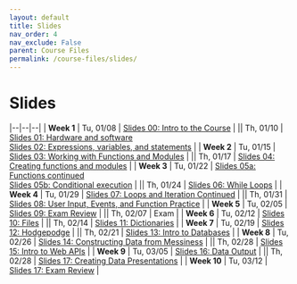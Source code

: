 ```yaml
---
layout: default
title: Slides
nav_order: 4
nav_exclude: False
parent: Course Files
permalink: /course-files/slides/
---
```



<style>

    td:first-child {
        width: 100px;
    }
</style>
# Slides

|--|--|--|
| **Week 1** | Tu, 01/08 | [Slides 00: Intro to the Course](https://docs.google.com/presentation/d/1lFtVbEGrP8PoTZlK-q6SpYLN_B8MDNcN0pBJ_lc7Yd8/edit?usp=sharing) |
|| Th, 01/10 | [Slides 01: Hardware and software](https://docs.google.com/presentation/d/1EGelaCVvS-LME3W5p5KAGBmKWkYaCeWVdEVbUm7G1B0/edit?usp=sharing)<br>[Slides 02: Expressions, variables, and statements](https://docs.google.com/presentation/d/1UJKMJ0hVKI1kEm3392xC3R9DvFPtPo3znLjbIhpHEpk/edit?usp=sharing) |
| **Week 2** | Tu, 01/15 | [Slides 03: Working with Functions and Modules](https://docs.google.com/presentation/d/1pQs_tCuLFnVwm7efloWsNMFFeh8_ElkvnYQirDwBObE/edit?usp=sharing) |
|| Th, 01/17 | [Slides 04: Creating functions and modules](https://docs.google.com/presentation/d/1u5E_YHQH92wIOCa95BIbuLovWd41e8z-xqvuyJecDH0/edit?usp=sharing) |
| **Week 3** | Tu, 01/22 | [Slides 05a: Functions continued](https://docs.google.com/presentation/d/1AlCZ95Lcl4dyHeurjPjTJ4Z7ZaZcAn9Htnh7ZtNWTDk/edit?usp=sharing)<br>[Slides 05b: Conditional execution](https://docs.google.com/presentation/d/11tQqIa_i5_JtPZiyiFy6FjkpK8xLb8bg2sjvs96ua6g/edit?usp=sharing) |
|| Th, 01/24 | [Slides 06: While Loops](https://docs.google.com/presentation/d/1PKXI2ffM5oSGW-qXa-CYyvRhyeelh635cfoElx_kQgU/edit?usp=sharing) |
| **Week 4** | Tu, 01/29 | [Slides 07: Loops and Iteration Continued](https://docs.google.com/presentation/d/1ZNIYGXF8Seo6ORCNmU_Z6umb42aAcZ8hE9WxgRo9i_M/edit?usp=sharing) |
|| Th, 01/31 | [Slides 08: User Input, Events, and Function Practice](https://docs.google.com/presentation/d/1BzO7AAL_wGEV4szcislUbWj6X-Iy82A69bETjixDF3Q/edit?usp=sharing) |
| **Week 5** | Tu, 02/05 | [Slides 09: Exam Review](https://docs.google.com/presentation/d/1eicgDMpHIw6PtGOhbRxn_G42LobEbsTBEADQDCz56Dg/edit?usp=sharing) |
|| Th, 02/07 | Exam |
| **Week 6** | Tu, 02/12 | [Slides 10: Files](https://docs.google.com/presentation/d/1855ZMkB8b4xfOr-C1-z6AUowbk4uURmkAbQr1KZcybI/edit?usp=sharing) |
|| Th, 02/14 | [Slides 11: Dictionaries](https://docs.google.com/presentation/d/1zbopKbv4ewMo1vOXLY3r9MAG83l6x6CFfNSONpvTdXo/edit?usp=sharing) |
| **Week 7** | Tu, 02/19 | [Slides 12: Hodgepodge](https://docs.google.com/presentation/d/1Md468xUci_34QSjEb1Sq0abGmtCYPSN-uMKdFiJxydI/edit?usp=sharing) |
|| Th, 02/21 | [Slides 13: Intro to Databases](https://docs.google.com/presentation/d/1xoGO-Pjkqn6E7WJFfE3KWYbD3ijF9cz3tRKQnA6EdKA/edit?usp=sharing) |
| **Week 8** | Tu, 02/26 | [Slides 14: Constructing Data from Messiness](https://docs.google.com/presentation/d/1bw8j00ZkTtHGTmgu7S82AGYsgzKvy9Twldyslt1MSJs/edit?usp=sharing) |
|| Th, 02/28 | [Slides 15: Intro to Web APIs](https://docs.google.com/presentation/d/10h7tzw_RYNAtjBM8kOyYMr5nPYlTNF5-BmknCQBBmUI/edit) |
| **Week 9** | Tu, 03/05 | [Slides 16: Data Output](https://docs.google.com/presentation/d/1qNkk9vD9y-7uwBa36ops0Czj4Sn7aAvr5W5FCgxTn80/edit?usp=sharing) |
|| Th, 02/28 | [Slides 17: Creating Data Presentations](https://docs.google.com/presentation/d/1rlj0TDuJH0PRZzCs19tXmLonpTQUeXdTRp9bO_95tLk/edit?usp=sharing) |
| **Week 10** | Tu, 03/12 | [Slides 17: Exam Review](https://docs.google.com/presentation/d/1JT6sr7qfs_v0aBbdhHM1akvnyfYt7RAYaMc7E23CtEI/edit?usp=sharing) |
